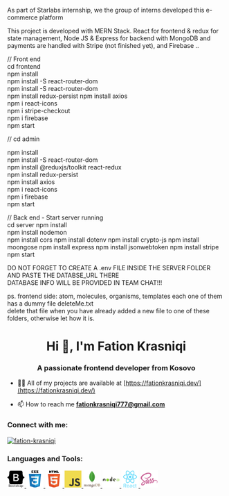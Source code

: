 As part of Starlabs internship, we the group of interns developed this e-commerce platform

This project is developed with MERN Stack. React for frontend & redux for state management, Node JS & Express for backend with MongoDB and payments are handled with Stripe (not finished yet), and Firebase ..


// Front end  
cd frontend  
npm install  
npm install -S react-router-dom  
npm install -S react-router-dom  
npm install redux-persist
npm install axios  
npm i react-icons  
npm i stripe-checkout  
npm i firebase  
npm start

// cd admin

npm install  
npm install -S react-router-dom  
npm install @reduxjs/toolkit react-redux  
npm install redux-persist  
npm install axios  
npm i react-icons  
npm i firebase  
npm start

// Back end - Start server running  
cd server
npm install  
npm install nodemon  
npm install cors
npm install dotenv
npm install crypto-js
npm install moongose
npm install express
npm install jsonwebtoken
npm install stripe
npm start

DO NOT FORGET TO CREATE A .env FILE INSIDE THE SERVER FOLDER  
AND PASTE THE DATABSE_URL THERE  
DATABASE INFO WILL BE PROVIDED IN TEAM CHAT!!!

ps. frontend side: atom, molecules, organisms, templates each one of them has a dummy file deleteMe.txt  
delete that file when you have already added a new file to one of these folders, otherwise let how it is.

<h1 align="center">Hi 👋, I'm Fation Krasniqi</h1>
<h3 align="center">A passionate frontend developer from Kosovo</h3>

- 👨‍💻 All of my projects are available at [https://fationkrasniqi.dev/](https://fationkrasniqi.dev/)

- 📫 How to reach me **fationkrasniqi777@gmail.com**

<h3 align="left">Connect with me:</h3>
<p align="left">
<a href="https://linkedin.com/in/fation-krasniqi" target="blank"><img align="center" src="https://raw.githubusercontent.com/rahuldkjain/github-profile-readme-generator/master/src/images/icons/Social/linked-in-alt.svg" alt="fation-krasniqi" height="30" width="40" /></a>
</p>

<h3 align="left">Languages and Tools:</h3>
<p align="left"> <a href="https://getbootstrap.com" target="_blank" rel="noreferrer"> <img src="https://raw.githubusercontent.com/devicons/devicon/master/icons/bootstrap/bootstrap-plain-wordmark.svg" alt="bootstrap" width="40" height="40"/> </a> <a href="https://www.w3schools.com/css/" target="_blank" rel="noreferrer"> <img src="https://raw.githubusercontent.com/devicons/devicon/master/icons/css3/css3-original-wordmark.svg" alt="css3" width="40" height="40"/> </a> <a href="https://www.w3.org/html/" target="_blank" rel="noreferrer"> <img src="https://raw.githubusercontent.com/devicons/devicon/master/icons/html5/html5-original-wordmark.svg" alt="html5" width="40" height="40"/> </a> <a href="https://developer.mozilla.org/en-US/docs/Web/JavaScript" target="_blank" rel="noreferrer"> <img src="https://raw.githubusercontent.com/devicons/devicon/master/icons/javascript/javascript-original.svg" alt="javascript" width="40" height="40"/> </a> <a href="https://www.mongodb.com/" target="_blank" rel="noreferrer"> <img src="https://raw.githubusercontent.com/devicons/devicon/master/icons/mongodb/mongodb-original-wordmark.svg" alt="mongodb" width="40" height="40"/> </a> <a href="https://nodejs.org" target="_blank" rel="noreferrer"> <img src="https://raw.githubusercontent.com/devicons/devicon/master/icons/nodejs/nodejs-original-wordmark.svg" alt="nodejs" width="40" height="40"/> </a> <a href="https://reactjs.org/" target="_blank" rel="noreferrer"> <img src="https://raw.githubusercontent.com/devicons/devicon/master/icons/react/react-original-wordmark.svg" alt="react" width="40" height="40"/> </a> <a href="https://sass-lang.com" target="_blank" rel="noreferrer"> <img src="https://raw.githubusercontent.com/devicons/devicon/master/icons/sass/sass-original.svg" alt="sass" width="40" height="40"/> </a> </p>

